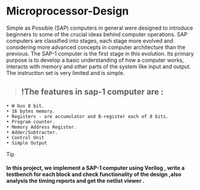 # Microprocessor-Design
Simple as Possible (SAP) computers in general were designed to introduce beginners to some of the crucial ideas behind computer operations. SAP computers are classified into stages, each stage more evolved and considering more advanced concepts in computer architecture than the previous. 
The SAP-1 computer is the first stage in this evolution. Its primary purpose is to develop a basic understanding of how a computer works, interacts with memory and other parts of the system like input and output. The instruction set is very limited and is simple. 
> ## !The features in sap-1 computer are :
```
• W bus 8 bit. 
• 16 bytes memory. 
• Registers - are accumulator and B-register each of 8 bits. 
• Program counter. 
• Memory Address Register. 
• Adder/Subtracter. 
• Control Unit 
• Simple Output
```
> [!TIP]
> #### In this project, we implement a SAP-1 computer using Verilog , write a testbench for each block  and check functionality of the design ,also analysis the timing  reports  and get the netlist viewer . 
